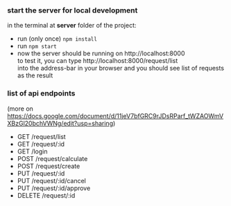 ### start the server for local development
in the terminal at **server** folder of the project:
* run (only once) ```npm install```
* run ```npm start```
* now the server should be running on http://localhost:8000 <br />
  to test it, you can type http://localhost:8000/request/list <br />
   into the address-bar in your browser and you should see list of requests as the result

### list of api endpoints 
(more on https://docs.google.com/document/d/11jeV7bfGRC9rJDsRParf_tWZAOWmVXBzGl20bchVWNg/edit?usp=sharing)
* GET /request/list
* GET /request/:id
* GET /login
* POST /request/calculate
* POST /request/create
* PUT /request/:id
* PUT /request/:id/cancel
* PUT /request/:id/approve
* DELETE /request/:id
